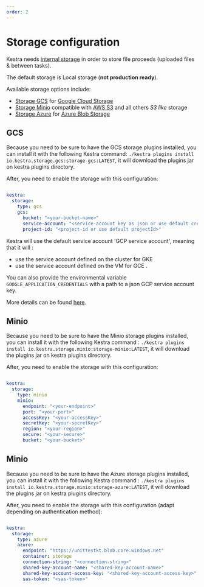 ```yaml
---
order: 2
---
```


# Storage configuration

Kestra needs [internal storage](../../../architecture#storage) in order to store file proceeds (uploaded files & between tasks).

The default storage is Local storage (**not production ready**).

Available storage options include:
- [Storage GCS](#gcs) for [Google Cloud Storage](https://cloud.google.com/storage)
- [Storage Minio](#minio) compatible with [AWS S3](https://aws.amazon.com/s3/) and all others *S3 like* storage
- [Storage Azure](#azure) for [Azure Blob Storage](https://azure.microsoft.com/en-us/services/storage/blobs/)

## GCS
Because you need to be sure to have the GCS storage plugins installed, you can install it with the following Kestra command:
`./kestra plugins install io.kestra.storage.gcs:storage-gcs:LATEST`, it will download the plugins jar on kestra plugins directory.

After, you need to enable the storage with this configuration:

```yaml

kestra:
  storage:
    type: gcs
    gcs:
      bucket: "<your-bucket-name>"
      service-account: "<service-account key as json or use default credentials>"
      project-id: "<project-id or use default projectId>"
```

Kestra will use the default service account 'GCP service account', meaning that it will :
- use the service account defined on the cluster for GKE
- use the service account defined on the VM for GCE .

You can also provide the environmental variable `GOOGLE_APPLICATION_CREDENTIALS` with a path to a json GCP service account key.

More details can be found [here](https://cloud.google.com/docs/authentication/production).

## Minio

Because you need to be sure to have the Minio storage plugins installed, you can install it with the following Kestra command :
`./kestra plugins install io.kestra.storage.minio:storage-minio:LATEST`, it will download the plugins jar on kestra plugins directory.

After, you need to enable the storage with this configuration:

```yaml

kestra:
  storage:
    type: minio
    minio:
      endpoint: "<your-endpoint>"
      port: "<your-port>"
      accessKey: "<your-accessKey>"
      secretKey: "<your-secretKey>"
      region: "<your-region>"
      secure: "<your-secure>"
      bucket: "<your-bucket>"
```

## Minio

Because you need to be sure to have the Azure storage plugins installed, you can install it with the following Kestra command :
`./kestra plugins install io.kestra.storage.minio:storage-azure:LATEST`, it will download the plugins jar on kestra plugins directory.

After, you need to enable the storage with this configuration (adapt depending on authentication method):

```yaml

kestra:
  storage:
    type: azure
    azure:
      endpoint: "https://unittestkt.blob.core.windows.net"
      container: storage
      connection-string: "<connection-string>"
      shared-key-account-name: "<shared-key-account-name>"
      shared-key-account-access-key: "<shared-key-account-access-key>"
      sas-token: "<sas-token>"

```
